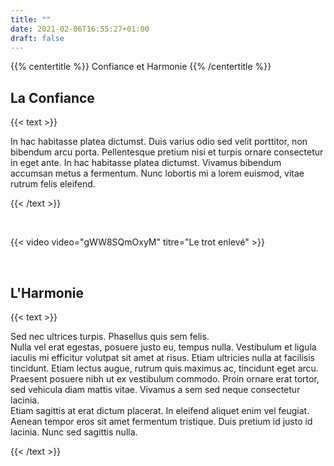 ```yaml
---
title: ""
date: 2021-02-06T16:55:27+01:00
draft: false
---
```


{{% centertitle %}} Confiance et Harmonie {{% /centertitle %}}

## La Confiance

{{< text >}}

In hac habitasse platea dictumst. Duis varius odio sed velit porttitor, non bibendum arcu porta. Pellentesque pretium nisi et turpis ornare consectetur in eget ante. In hac habitasse platea dictumst. Vivamus bibendum accumsan metus a fermentum. Nunc lobortis mi a lorem euismod, vitae rutrum felis eleifend.

{{< /text >}}

<br>

{{< video video="gWW8SQmOxyM" titre="Le trot enlevé" >}}  




<br>

## L'Harmonie

{{< text >}}

Sed nec ultrices turpis. Phasellus quis sem felis.  
Nulla vel erat egestas, posuere justo eu, tempus nulla. Vestibulum et ligula iaculis mi efficitur volutpat sit amet at risus. Etiam ultricies nulla at facilisis tincidunt. Etiam lectus augue, rutrum quis maximus ac, tincidunt eget arcu. Praesent posuere nibh ut ex vestibulum commodo. Proin ornare erat tortor, sed vehicula diam mattis vitae. Vivamus a sem sed neque consectetur lacinia.  
Etiam sagittis at erat dictum placerat. In eleifend aliquet enim vel feugiat. Aenean tempor eros sit amet fermentum tristique. Duis pretium id justo id lacinia. Nunc sed sagittis nulla. 

{{< /text >}}

